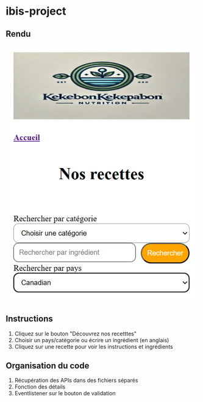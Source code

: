# ibis-project

## Rendu

![Rendu final](./assets/RenduFinal.PNG)

## Instructions

1. Cliquez sur le bouton "Découvrez nos recetttes"
2. Choisir un pays/catégorie ou écrire un ingrédient (en anglais)
3. Cliquez sur une recette pour voir les instructions et ingrédients

## Organisation du code

1. Récupération des APIs dans des fichiers séparés
2. Fonction des détails
3. Eventlistener sur le bouton de validation
